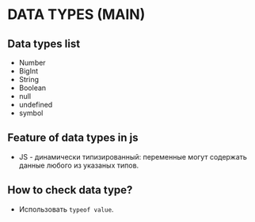 # DATA TYPES (MAIN)

## Data types list
- Number
- BigInt
- String
- Boolean
- null
- undefined
- symbol

## Feature of data types in js
- JS - динамически типизированный: переменные могут содержать данные любого из указаных типов.

## How to check data type?
- Использовать `typeof value`.
